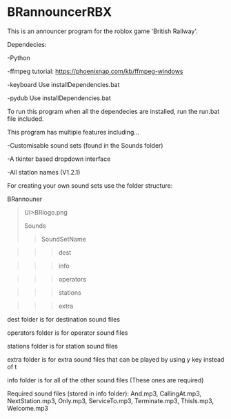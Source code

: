 # BRannouncerRBX
This is an announcer program for the roblox game 'British Railway'.

Dependecies:

-Python

-ffmpeg tutorial: https://phoenixnap.com/kb/ffmpeg-windows

-keyboard Use installDependencies.bat

-pydub Use installDependencies.bat

To run this program when all the dependecies are installed, run the run.bat file included.

This program has multiple features including...

-Customisable sound sets (found in the Sounds folder)

-A tkinter based dropdown interface

-All station names (V1.2.1)


For creating your own sound sets use the folder structure:  

BRannouner

>UI>BRlogo.png
>
>Sounds
>>SoundSetName

>>>dest

>>>info

>>>operators

>>>stations

>>>extra

dest folder is for destination sound files

operators folder is for operator sound files

stations folder is for station sound files

extra folder is for extra sound files that can be played by using y key instead of t

info folder is for all of the other sound files (These ones are required)


Required sound files (stored in info folder): And.mp3, CallingAt.mp3, NextStation.mp3, Only.mp3, ServiceTo.mp3, Terminate.mp3, ThisIs.mp3, Welcome.mp3
